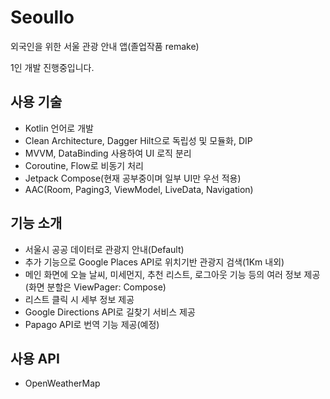 # Seoullo
외국인을 위한 서울 관광 안내 앱(졸업작품 remake)

1인 개발 진행중입니다.

## 사용 기술
* Kotlin 언어로 개발
* Clean Architecture, Dagger Hilt으로 독립성 및 모듈화, DIP
* MVVM, DataBinding 사용하여 UI 로직 분리
* Coroutine, Flow로 비동기 처리
* Jetpack Compose(현재 공부중이며 일부 UI만 우선 적용)
* AAC(Room, Paging3, ViewModel, LiveData, Navigation)

## 기능 소개
* 서울시 공공 데이터로 관광지 안내(Default)
* 추가 기능으로 Google Places API로 위치기반 관광지 검색(1Km 내외)
* 메인 화면에 오늘 날씨, 미세먼지, 추천 리스트, 로그아웃 기능 등의 여러 정보 제공(화면 분할은 ViewPager: Compose)
* 리스트 클릭 시 세부 정보 제공
* Google Directions API로 길찾기 서비스 제공
* Papago API로 번역 기능 제공(예정)

## 사용 API
* OpenWeatherMap
